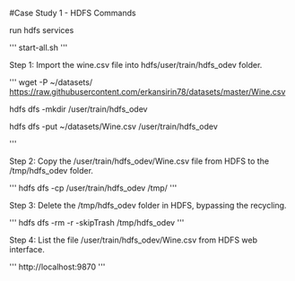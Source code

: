 #Case Study 1 - HDFS Commands

run hdfs services

'''
start-all.sh
'''

Step 1: Import the wine.csv file into hdfs/user/train/hdfs_odev folder.

'''
wget -P ~/datasets/ https://raw.githubusercontent.com/erkansirin78/datasets/master/Wine.csv

hdfs dfs -mkdir /user/train/hdfs_odev

hdfs dfs -put ~/datasets/Wine.csv /user/train/hdfs_odev

'''

Step 2: Copy the /user/train/hdfs_odev/Wine.csv file from HDFS to the /tmp/hdfs_odev folder.

'''
hdfs dfs -cp /user/train/hdfs_odev /tmp/
'''

Step 3: Delete the /tmp/hdfs_odev folder in HDFS, bypassing the recycling.

'''
hdfs dfs -rm -r -skipTrash /tmp/hdfs_odev
'''

Step 4: List the file /user/train/hdfs_odev/Wine.csv from HDFS web interface.

'''
http://localhost:9870
'''
